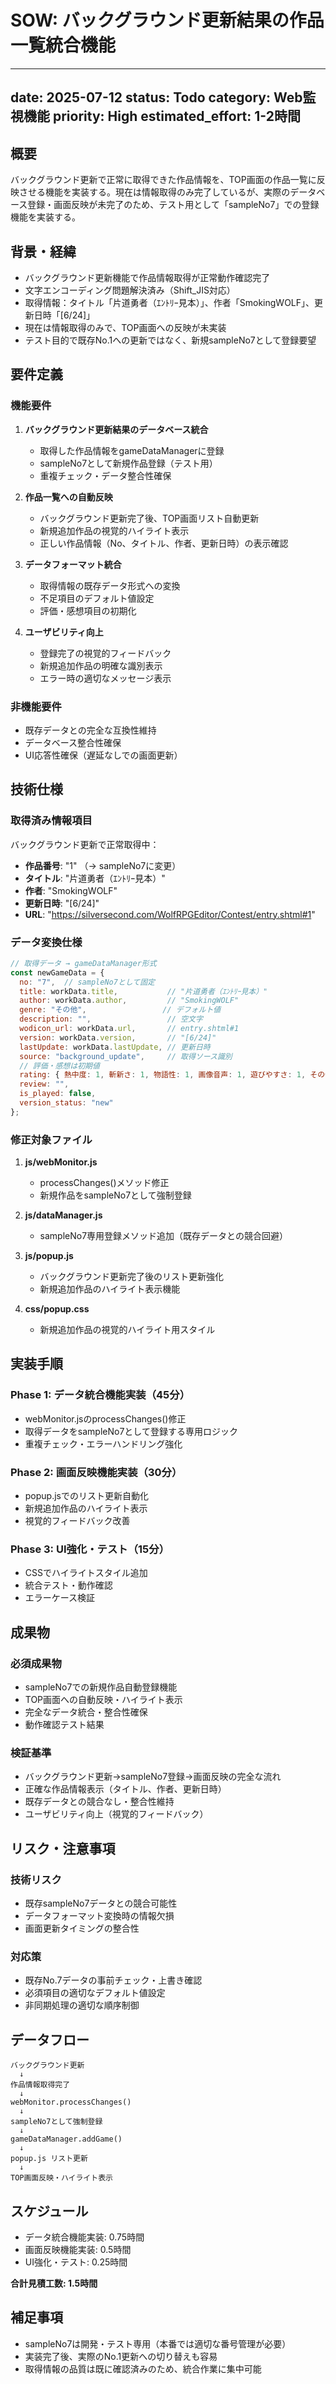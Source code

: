 # SOW: バックグラウンド更新結果の作品一覧統合機能

---
date: 2025-07-12
status: Todo
category: Web監視機能
priority: High
estimated_effort: 1-2時間
---

## 概要
バックグラウンド更新で正常に取得できた作品情報を、TOP画面の作品一覧に反映させる機能を実装する。現在は情報取得のみ完了しているが、実際のデータベース登録・画面反映が未完了のため、テスト用として「sampleNo7」での登録機能を実装する。

## 背景・経緯
- バックグラウンド更新機能で作品情報取得が正常動作確認完了
- 文字エンコーディング問題解決済み（Shift_JIS対応）
- 取得情報：タイトル「片道勇者（ｴﾝﾄﾘｰ見本）」、作者「SmokingWOLF」、更新日時「[6/24]」
- 現在は情報取得のみで、TOP画面への反映が未実装
- テスト目的で既存No.1への更新ではなく、新規sampleNo7として登録要望

## 要件定義

### 機能要件
1. **バックグラウンド更新結果のデータベース統合**
   - 取得した作品情報をgameDataManagerに登録
   - sampleNo7として新規作品登録（テスト用）
   - 重複チェック・データ整合性確保

2. **作品一覧への自動反映**
   - バックグラウンド更新完了後、TOP画面リスト自動更新
   - 新規追加作品の視覚的ハイライト表示
   - 正しい作品情報（No、タイトル、作者、更新日時）の表示確認

3. **データフォーマット統合**
   - 取得情報の既存データ形式への変換
   - 不足項目のデフォルト値設定
   - 評価・感想項目の初期化

4. **ユーザビリティ向上**
   - 登録完了の視覚的フィードバック
   - 新規追加作品の明確な識別表示
   - エラー時の適切なメッセージ表示

### 非機能要件
- 既存データとの完全な互換性維持
- データベース整合性確保
- UI応答性確保（遅延なしでの画面更新）

## 技術仕様

### 取得済み情報項目
バックグラウンド更新で正常取得中：
- **作品番号**: "1" （→ sampleNo7に変更）
- **タイトル**: "片道勇者（ｴﾝﾄﾘｰ見本）"
- **作者**: "SmokingWOLF"  
- **更新日時**: "[6/24]"
- **URL**: "https://silversecond.com/WolfRPGEditor/Contest/entry.shtml#1"

### データ変換仕様
```javascript
// 取得データ → gameDataManager形式
const newGameData = {
  no: "7",  // sampleNo7として固定
  title: workData.title,           // "片道勇者（ｴﾝﾄﾘｰ見本）"
  author: workData.author,         // "SmokingWOLF"
  genre: "その他",                 // デフォルト値
  description: "",                 // 空文字
  wodicon_url: workData.url,       // entry.shtml#1
  version: workData.version,       // "[6/24]"
  lastUpdate: workData.lastUpdate, // 更新日時
  source: "background_update",     // 取得ソース識別
  // 評価・感想は初期値
  rating: { 熱中度: 1, 斬新さ: 1, 物語性: 1, 画像音声: 1, 遊びやすさ: 1, その他: 1, total: 6 },
  review: "",
  is_played: false,
  version_status: "new"
};
```

### 修正対象ファイル
1. **js/webMonitor.js**
   - processChanges()メソッド修正
   - 新規作品をsampleNo7として強制登録

2. **js/dataManager.js** 
   - sampleNo7専用登録メソッド追加（既存データとの競合回避）

3. **js/popup.js**
   - バックグラウンド更新完了後のリスト更新強化
   - 新規追加作品のハイライト表示機能

4. **css/popup.css**
   - 新規追加作品の視覚的ハイライト用スタイル

## 実装手順

### Phase 1: データ統合機能実装（45分）
- webMonitor.jsのprocessChanges()修正
- 取得データをsampleNo7として登録する専用ロジック
- 重複チェック・エラーハンドリング強化

### Phase 2: 画面反映機能実装（30分）
- popup.jsでのリスト更新自動化
- 新規追加作品のハイライト表示
- 視覚的フィードバック改善

### Phase 3: UI強化・テスト（15分）
- CSSでハイライトスタイル追加
- 統合テスト・動作確認
- エラーケース検証

## 成果物

### 必須成果物
- sampleNo7での新規作品自動登録機能
- TOP画面への自動反映・ハイライト表示
- 完全なデータ統合・整合性確保
- 動作確認テスト結果

### 検証基準
- バックグラウンド更新→sampleNo7登録→画面反映の完全な流れ
- 正確な作品情報表示（タイトル、作者、更新日時）
- 既存データとの競合なし・整合性維持
- ユーザビリティ向上（視覚的フィードバック）

## リスク・注意事項

### 技術リスク
- 既存sampleNo7データとの競合可能性
- データフォーマット変換時の情報欠損
- 画面更新タイミングの整合性

### 対応策
- 既存No.7データの事前チェック・上書き確認
- 必須項目の適切なデフォルト値設定
- 非同期処理の適切な順序制御

## データフロー
```
バックグラウンド更新
  ↓ 
作品情報取得完了
  ↓
webMonitor.processChanges()
  ↓
sampleNo7として強制登録
  ↓  
gameDataManager.addGame()
  ↓
popup.js リスト更新
  ↓
TOP画面反映・ハイライト表示
```

## スケジュール
- データ統合機能実装: 0.75時間
- 画面反映機能実装: 0.5時間  
- UI強化・テスト: 0.25時間

**合計見積工数: 1.5時間**

## 補足事項
- sampleNo7は開発・テスト専用（本番では適切な番号管理が必要）
- 実装完了後、実際のNo.1更新への切り替えも容易
- 取得情報の品質は既に確認済みのため、統合作業に集中可能
